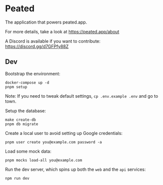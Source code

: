 # Peated

The application that powers peated.app.

For more details, take a look at https://peated.app/about

A Discord is available if you want to contribute: https://discord.gg/d7GFPfy88Z

## Dev

Bootstrap the environment:

```
docker-compose up -d
pnpm setup
```

Note: If you need to tweak default settings, `cp .env.example .env` and go to town.

Setup the database:

```
make create-db
pnpm db migrate
```

Create a local user to avoid setting up Google credentials:

```
pnpm user create you@example.com password -a
```

Load some mock data:

```
pnpm mocks load-all you@example.com
```

Run the dev server, which spins up both the `web` and the `api` services:

```
npm run dev
```
